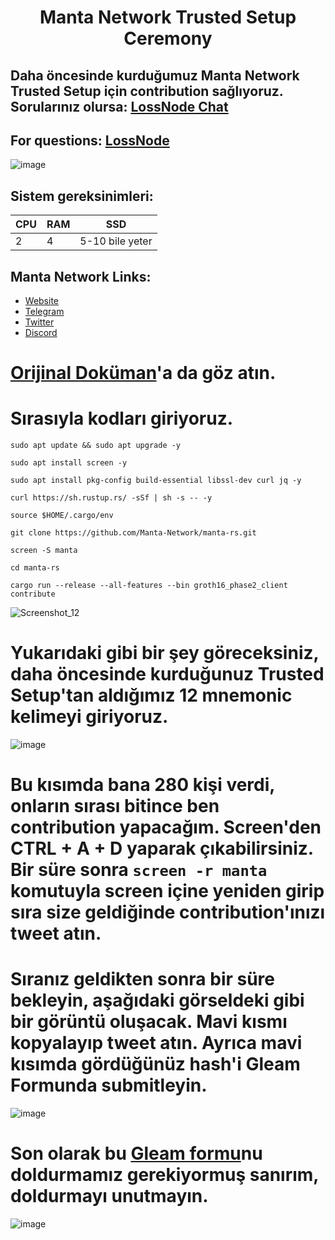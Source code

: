 <h1 align="center">Manta Network Trusted Setup Ceremony

## Daha öncesinde kurduğumuz Manta Network Trusted Setup için contribution sağlıyoruz. Sorularınız olursa: [LossNode Chat](https://t.me/LossNode)

## For questions: [LossNode](https://t.me/LossNodeChat)
 

![image](https://user-images.githubusercontent.com/101462877/204377926-3106d30a-b1e5-49cb-9aa7-876a54fa8936.png)

## Sistem gereksinimleri:
 CPU     | RAM      | SSD     |
 ------------- | ------------- | -------- |
 2          | 4         | 5-10 bile yeter  |

## Manta Network Links:
- [Website](https://www.manta.network/)
- [Telegram](https://t.me/Manta_Turkey)
- [Twitter](https://twitter.com/MantaNetworkTR)
- [Discord](https://discord.gg/mantanetwork)

# [Orijinal Doküman](https://mantanetwork.medium.com/the-manta-network-trusted-setup-is-now-open-for-contributions-f43e9c8f9f76)'a da göz atın.

# Sırasıyla kodları giriyoruz.

```
sudo apt update && sudo apt upgrade -y
```

```
sudo apt install screen -y 
```

```
sudo apt install pkg-config build-essential libssl-dev curl jq -y
```

```
curl https://sh.rustup.rs/ -sSf | sh -s -- -y
```

```
source $HOME/.cargo/env
```

```
git clone https://github.com/Manta-Network/manta-rs.git
```

```
screen -S manta
```

```
cd manta-rs
```

```
cargo run --release --all-features --bin groth16_phase2_client contribute
```

![Screenshot_12](https://user-images.githubusercontent.com/101462877/204378504-2391086e-a7b2-4954-a559-098f5f953f56.png)

# Yukarıdaki gibi bir şey göreceksiniz, daha öncesinde kurduğunuz Trusted Setup'tan aldığımız 12 mnemonic kelimeyi giriyoruz.

![image](https://user-images.githubusercontent.com/101462877/204378596-12120aa7-6277-421b-92e5-5c62122e0a40.png)

# Bu kısımda bana 280 kişi verdi, onların sırası bitince ben contribution yapacağım. Screen'den CTRL + A + D yaparak çıkabilirsiniz. Bir süre sonra `screen -r manta` komutuyla screen içine yeniden girip sıra size geldiğinde contribution'ınızı tweet atın.


# Sıranız geldikten sonra bir süre bekleyin, aşağıdaki görseldeki gibi bir görüntü oluşacak. Mavi kısmı kopyalayıp tweet atın. Ayrıca mavi kısımda gördüğünüz hash'i Gleam Formunda submitleyin.

![image](https://user-images.githubusercontent.com/101462877/204501387-13aa0ed7-edb3-4206-80a7-ea15476378be.png)



# Son olarak bu [Gleam formu](https://gleam.io/hCQmJ/manta-network-trusted-setup-campaign)nu doldurmamız gerekiyormuş sanırım, doldurmayı unutmayın.
 
 ![image](https://user-images.githubusercontent.com/101462877/204495220-4487eee9-1fb9-482c-b75d-af996a894afc.png)

